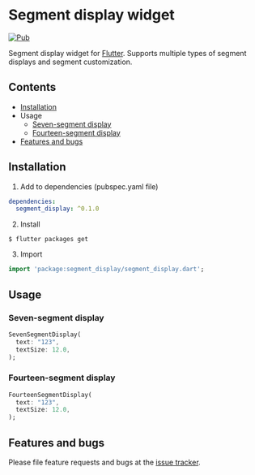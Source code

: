 # Segment display widget

[![Pub](https://img.shields.io/pub/v/segment_display.svg?style=flat-square)](https://pub.dartlang.org/packages/segment_display)

Segment display widget for [Flutter](https://flutter.dev). 
Supports multiple types of segment displays and segment customization.

## Contents
* [Installation](#installation)
* Usage
  - [Seven-segment display](#seven-segment-display)
  - [Fourteen-segment display](#fourteen-segment-display)
* [Features and bugs](#features-and-bugs)

## Installation
1. Add to dependencies (pubspec.yaml file)
```yaml
dependencies:
  segment_display: ^0.1.0
```
2. Install
```
$ flutter packages get
```

3. Import
```dart
import 'package:segment_display/segment_display.dart';
```

## Usage

### Seven-segment display
```dart
SevenSegmentDisplay(
  text: "123",
  textSize: 12.0,
);
```

### Fourteen-segment display
```dart
FourteenSegmentDisplay(
  text: "123",
  textSize: 12.0,
);
```

## Features and bugs

Please file feature requests and bugs at the [issue tracker][tracker].

[tracker]: https://github.com/janstol/flutter_segment_display/issues